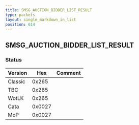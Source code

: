 ```yaml
---
title: SMSG_AUCTION_BIDDER_LIST_RESULT
type: packets
layout: single_markdown_in_list
position: 614
---
```


## SMSG_AUCTION_BIDDER_LIST_RESULT

### Status

Version    | Hex        | Comment
---------- | ---------- | ---------- 
Classic    | 0x265      | 
TBC        | 0x265      | 
WotLK      | 0x265      | 
Cata       | 0x0027     | 
MoP        | 0x0027     | 